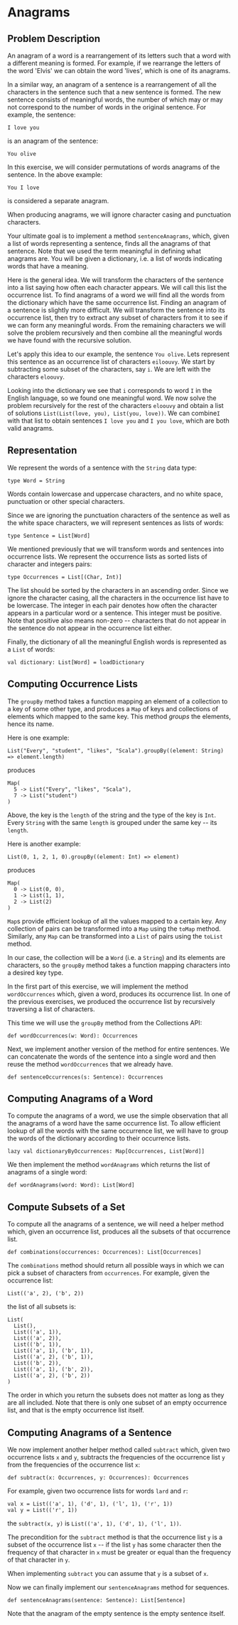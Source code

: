 # Anagrams
## Problem Description
An anagram of a word is a rearrangement of its letters such that a word
with a different meaning is formed. For example, if we rearrange the
letters of the word 'Elvis' we can obtain the word 'lives', which is one
of its anagrams.

In a similar way, an anagram of a sentence is a rearrangement of all the
characters in the sentence such that a new sentence is formed. The new
sentence consists of meaningful words, the number of which may or may
not correspond to the number of words in the original sentence. For
example, the sentence:

    I love you

is an anagram of the sentence:

    You olive

In this exercise, we will consider permutations of words anagrams of the
sentence. In the above example:

    You I love

is considered a separate anagram.

When producing anagrams, we will ignore character casing and punctuation
characters.

Your ultimate goal is to implement a method `sentenceAnagrams`, which,
given a list of words representing a sentence, finds all the anagrams of
that sentence. Note that we used the term meaningful in defining what
anagrams are. You will be given a dictionary, i.e. a list of words
indicating words that have a meaning.

Here is the general idea. We will transform the characters of the
sentence into a list saying how often each character appears. We will
call this list the occurrence list. To find anagrams of a word we will
find all the words from the dictionary which have the same occurrence
list. Finding an anagram of a sentence is slightly more difficult. We
will transform the sentence into its occurrence list, then try to
extract any subset of characters from it to see if we can form any
meaningful words. From the remaining characters we will solve the
problem recursively and then combine all the meaningful words we have
found with the recursive solution.

Let's apply this idea to our example, the sentence `You olive`. Lets
represent this sentence as an occurrence list of characters `eiloouvy`.
We start by subtracting some subset of the characters, say `i`. We are
left with the characters `eloouvy`.

Looking into the dictionary we see that `i` corresponds to word `I` in
the English language, so we found one meaningful word. We now solve the
problem recursively for the rest of the characters `eloouvy` and obtain
a list of solutions `List(List(love, you), List(you, love))`. We can
combine`I` with that list to obtain sentences `I love you` and `I you
love`, which are both valid anagrams.

## Representation
We represent the words of a sentence with the `String` data type:

    type Word = String

Words contain lowercase and uppercase characters, and no white space,
punctuation or other special characters.

Since we are ignoring the punctuation characters of the sentence as well
as the white space characters, we will represent sentences as lists of
words:

    type Sentence = List[Word]

We mentioned previously that we will transform words and sentences into
occurrence lists. We represent the occurrence lists as sorted lists of
character and integers pairs:

    type Occurrences = List[(Char, Int)]

The list should be sorted by the characters in an ascending order. Since
we ignore the character casing, all the characters in the occurrence
list have to be lowercase. The integer in each pair denotes how often
the character appears in a particular word or a sentence. This integer
must be positive. Note that positive also means non-zero -- characters
that do not appear in the sentence do not appear in the occurrence list
either.

Finally, the dictionary of all the meaningful English words is
represented as a `List` of words:

    val dictionary: List[Word] = loadDictionary

## Computing Occurrence Lists
The `groupBy` method takes a function mapping an element of a collection
to a key of some other type, and produces a `Map` of keys and
collections of elements which mapped to the same key. This method *groups*
the elements, hence its name.

Here is one example:

    List("Every", "student", "likes", "Scala").groupBy((element: String) => element.length)

produces

    Map(
      5 -> List("Every", "likes", "Scala"),
      7 -> List("student")
    )

Above, the key is the `length` of the string and the type of the key is
`Int`. Every `String` with the same `length` is grouped under the same
key -- its `length`.

Here is another example:

    List(0, 1, 2, 1, 0).groupBy((element: Int) => element)

produces

    Map(
      0 -> List(0, 0),
      1 -> List(1, 1),
      2 -> List(2)
    )

`Map`s provide efficient lookup of all the values mapped to a certain
key. Any collection of pairs can be transformed into a `Map` using the
`toMap` method. Similarly, any `Map` can be transformed into a `List` of
pairs using the `toList` method.

In our case, the collection will be a `Word` (i.e. a `String`) and its
elements are characters, so the `groupBy` method takes a function
mapping characters into a desired key type.

In the first part of this exercise, we will implement the method
`wordOccurrences` which, given a word, produces its occurrence list. In
one of the previous exercises, we produced the occurrence list by
recursively traversing a list of characters.

This time we will use the `groupBy` method from the Collections API:

    def wordOccurrences(w: Word): Occurrences


Next, we implement another version of the method for entire sentences.
We can concatenate the words of the sentence into a single word and then
reuse the method `wordOccurrences` that we already have.

    def sentenceOccurrences(s: Sentence): Occurrences

## Computing Anagrams of a Word
To compute the anagrams of a word, we use the simple observation that
all the anagrams of a word have the same occurrence list. To allow
efficient lookup of all the words with the same occurrence list, we will
have to group the words of the dictionary according to their occurrence
lists.

    lazy val dictionaryByOccurrences: Map[Occurrences, List[Word]]

We then implement the method `wordAnagrams` which returns the list of
anagrams of a single word:

    def wordAnagrams(word: Word): List[Word]

## Compute Subsets of a Set
To compute all the anagrams of a sentence, we will need a helper method
which, given an occurrence list, produces all the subsets of that
occurrence list.

    def combinations(occurrences: Occurrences): List[Occurrences]

The `combinations` method should return all possible ways in which we
can pick a subset of characters from `occurrences`. For example, given
the occurrence list:

    List(('a', 2), ('b', 2))

the list of all subsets is:

    List(
      List(),
      List(('a', 1)),
      List(('a', 2)),
      List(('b', 1)),
      List(('a', 1), ('b', 1)),
      List(('a', 2), ('b', 1)),
      List(('b', 2)),
      List(('a', 1), ('b', 2)),
      List(('a', 2), ('b', 2))
    )

The order in which you return the subsets does not matter as long as
they are all included. Note that there is only one subset of an empty
occurrence list, and that is the empty occurrence list itself.

## Computing Anagrams of a Sentence
We now implement another helper method called `subtract` which, given
two occurrence lists `x` and `y`, subtracts the frequencies of the
occurrence list `y` from the frequencies of the occurrence list `x`:

    def subtract(x: Occurrences, y: Occurrences): Occurrences

For example, given two occurrence lists for words `lard` and `r`:

    val x = List(('a', 1), ('d', 1), ('l', 1), ('r', 1))
    val y = List(('r', 1))

the `subtract(x, y)` is `List(('a', 1), ('d', 1), ('l', 1))`.

The precondition for the `subtract` method is that the occurrence list
`y` is a subset of the occurrence list `x` -- if the list `y` has some
character then the frequency of that character in `x` must be greater or
equal than the frequency of that character in `y`.

When implementing `subtract` you can assume that `y` is a subset of `x`.

Now we can finally implement our `sentenceAnagrams` method for sequences.

    def sentenceAnagrams(sentence: Sentence): List[Sentence]

Note that the anagram of the empty sentence is the empty sentence itself.
